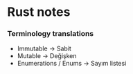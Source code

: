# Rust notes

### Terminology translations

* Immutable            -> Sabit
* Mutable              -> Değişken
* Enumerations / Enums -> Sayım listesi
